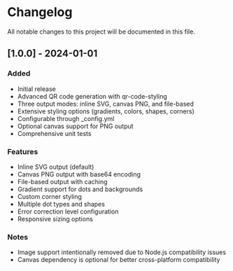 # Changelog

All notable changes to this project will be documented in this file.

## [1.0.0] - 2024-01-01

### Added
- Initial release
- Advanced QR code generation with qr-code-styling
- Three output modes: inline SVG, canvas PNG, and file-based
- Extensive styling options (gradients, colors, shapes, corners)
- Configurable through _config.yml
- Optional canvas support for PNG output
- Comprehensive unit tests

### Features
- Inline SVG output (default)
- Canvas PNG output with base64 encoding
- File-based output with caching
- Gradient support for dots and backgrounds
- Custom corner styling
- Multiple dot types and shapes
- Error correction level configuration
- Responsive sizing options

### Notes
- Image support intentionally removed due to Node.js compatibility issues
- Canvas dependency is optional for better cross-platform compatibility
